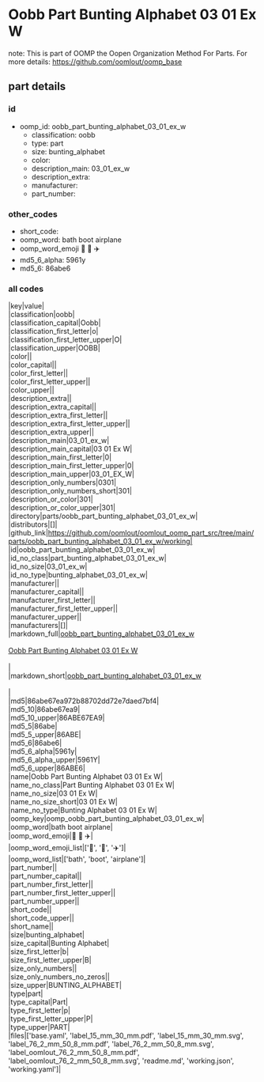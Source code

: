 # Oobb Part Bunting Alphabet 03 01 Ex W  

note: This is part of OOMP the Oopen Organization Method For Parts. For more details: https://github.com/oomlout/oomp_base

##  part details





### id
* oomp_id: oobb_part_bunting_alphabet_03_01_ex_w
  * classification: oobb
  * type: part
  * size: bunting_alphabet
  * color: 
  * description_main: 03_01_ex_w
  * description_extra: 
  * manufacturer: 
  * part_number: 

### other_codes
* short_code: 
* oomp_word: bath boot airplane
* oomp_word_emoji :bath: :boot: :airplane:
* md5_6_alpha: 5961y
* md5_6: 86abe6

### all codes 
|key|value|  
|classification|oobb|  
|classification_capital|Oobb|  
|classification_first_letter|o|  
|classification_first_letter_upper|O|  
|classification_upper|OOBB|  
|color||  
|color_capital||  
|color_first_letter||  
|color_first_letter_upper||  
|color_upper||  
|description_extra||  
|description_extra_capital||  
|description_extra_first_letter||  
|description_extra_first_letter_upper||  
|description_extra_upper||  
|description_main|03_01_ex_w|  
|description_main_capital|03 01 Ex W|  
|description_main_first_letter|0|  
|description_main_first_letter_upper|0|  
|description_main_upper|03_01_EX_W|  
|description_only_numbers|0301|  
|description_only_numbers_short|301|  
|description_or_color|301|  
|description_or_color_upper|301|  
|directory|parts/oobb_part_bunting_alphabet_03_01_ex_w|  
|distributors|[]|  
|github_link|https://github.com/oomlout/oomlout_oomp_part_src/tree/main/parts/oobb_part_bunting_alphabet_03_01_ex_w/working|  
|id|oobb_part_bunting_alphabet_03_01_ex_w|  
|id_no_class|part_bunting_alphabet_03_01_ex_w|  
|id_no_size|03_01_ex_w|  
|id_no_type|bunting_alphabet_03_01_ex_w|  
|manufacturer||  
|manufacturer_capital||  
|manufacturer_first_letter||  
|manufacturer_first_letter_upper||  
|manufacturer_upper||  
|manufacturers|[]|  
|markdown_full|[oobb_part_bunting_alphabet_03_01_ex_w](https://github.com/oomlout/oomlout_oomp_part_src/tree/main/parts/oobb_part_bunting_alphabet_03_01_ex_w/working)<br>[](https://github.com/oomlout/oomlout_oomp_part_src/tree/main/parts/oobb_part_bunting_alphabet_03_01_ex_w/working)<br>[Oobb Part Bunting Alphabet 03 01 Ex W](https://github.com/oomlout/oomlout_oomp_part_src/tree/main/parts/oobb_part_bunting_alphabet_03_01_ex_w/working)<br><br>|  
|markdown_short|[oobb_part_bunting_alphabet_03_01_ex_w](https://github.com/oomlout/oomlout_oomp_part_src/tree/main/parts/oobb_part_bunting_alphabet_03_01_ex_w/working)<br><br>|  
|md5|86abe67ea972b88702dd72e7daed7bf4|  
|md5_10|86abe67ea9|  
|md5_10_upper|86ABE67EA9|  
|md5_5|86abe|  
|md5_5_upper|86ABE|  
|md5_6|86abe6|  
|md5_6_alpha|5961y|  
|md5_6_alpha_upper|5961Y|  
|md5_6_upper|86ABE6|  
|name|Oobb Part Bunting Alphabet 03 01 Ex W|  
|name_no_class|Part Bunting Alphabet 03 01 Ex W|  
|name_no_size|03 01 Ex W|  
|name_no_size_short|03 01 Ex W|  
|name_no_type|Bunting Alphabet 03 01 Ex W|  
|oomp_key|oomp_oobb_part_bunting_alphabet_03_01_ex_w|  
|oomp_word|bath boot airplane|  
|oomp_word_emoji|:bath: :boot: :airplane:|  
|oomp_word_emoji_list|[':bath:', ':boot:', ':airplane:']|  
|oomp_word_list|['bath', 'boot', 'airplane']|  
|part_number||  
|part_number_capital||  
|part_number_first_letter||  
|part_number_first_letter_upper||  
|part_number_upper||  
|short_code||  
|short_code_upper||  
|short_name||  
|size|bunting_alphabet|  
|size_capital|Bunting Alphabet|  
|size_first_letter|b|  
|size_first_letter_upper|B|  
|size_only_numbers||  
|size_only_numbers_no_zeros||  
|size_upper|BUNTING_ALPHABET|  
|type|part|  
|type_capital|Part|  
|type_first_letter|p|  
|type_first_letter_upper|P|  
|type_upper|PART|  
|files|['base.yaml', 'label_15_mm_30_mm.pdf', 'label_15_mm_30_mm.svg', 'label_76_2_mm_50_8_mm.pdf', 'label_76_2_mm_50_8_mm.svg', 'label_oomlout_76_2_mm_50_8_mm.pdf', 'label_oomlout_76_2_mm_50_8_mm.svg', 'readme.md', 'working.json', 'working.yaml']|  
